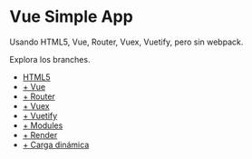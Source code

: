 # Vue Simple App

Usando HTML5, Vue, Router, Vuex, Vuetify, pero sin webpack.

Explora los branches.

- [HTML5](https://github.com/akobashikawa/vue-simple-app/tree/html5)
- [+ Vue](https://github.com/akobashikawa/vue-simple-app/tree/html5+vue)
- [+ Router](https://github.com/akobashikawa/vue-simple-app/tree/html5+vue+router)
- [+ Vuex](https://github.com/akobashikawa/vue-simple-app/tree/html5+vue+router+vuex)
- [+ Vuetify](https://github.com/akobashikawa/vue-simple-app/tree/html5+vue+router+vuex+vuetify)
- [+ Modules](https://github.com/akobashikawa/vue-simple-app/tree/html5+vue+router+vuex+vuetify+module)
- [+ Render](https://github.com/akobashikawa/vue-simple-app/tree/modules-render)
- [+ Carga dinámica](https://github.com/akobashikawa/vue-simple-app/tree/modules-dynload)
